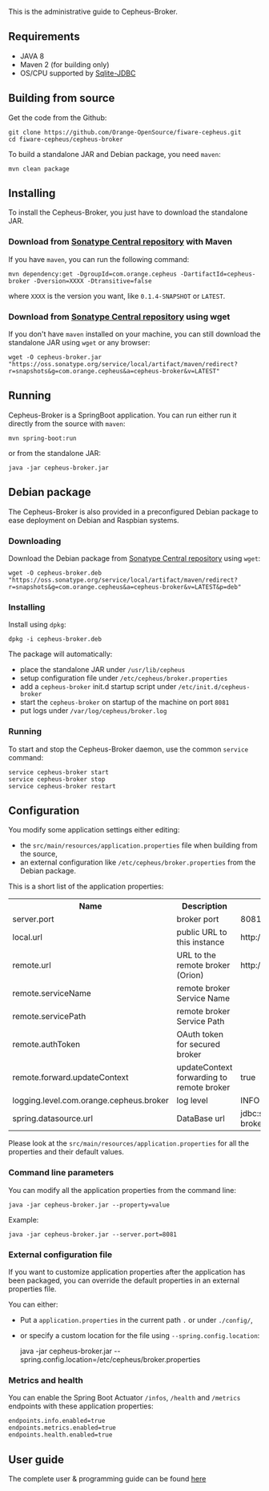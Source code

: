 This is the administrative guide to Cepheus-Broker.

## Requirements

* JAVA 8
* Maven 2 (for building only)
* OS/CPU supported by [Sqlite-JDBC](https://github.com/xerial/sqlite-jdbc)

## Building from source

Get the code from the Github:

    git clone https://github.com/Orange-OpenSource/fiware-cepheus.git
    cd fiware-cepheus/cepheus-broker

To build a standalone JAR and Debian package, you need `maven`:

    mvn clean package

## Installing

To install the Cepheus-Broker, you just have to download the standalone JAR.

### Download from [Sonatype Central repository](http://central.sonatype.org/) with Maven

If you have `maven`, you can run the following command:

    mvn dependency:get -DgroupId=com.orange.cepheus -DartifactId=cepheus-broker -Dversion=XXXX -Dtransitive=false

where `XXXX` is the version you want, like `0.1.4-SNAPSHOT` or `LATEST`.

### Download from [Sonatype Central repository](http://central.sonatype.org/) using wget

If you don't have `maven` installed on your machine, you can still download the standalone JAR using `wget` or any browser:

    wget -O cepheus-broker.jar "https://oss.sonatype.org/service/local/artifact/maven/redirect?r=snapshots&g=com.orange.cepheus&a=cepheus-broker&v=LATEST"

## Running

Cepheus-Broker is a SpringBoot application. You can run either run it directly from the source with `maven`:

    mvn spring-boot:run

or from the standalone JAR:

    java -jar cepheus-broker.jar

## Debian package

The Cepheus-Broker is also provided in a preconfigured Debian package to ease deployment on Debian and Raspbian systems.

### Downloading

Download the Debian package from [Sonatype Central repository](http://central.sonatype.org/) using `wget`:

    wget -O cepheus-broker.deb "https://oss.sonatype.org/service/local/artifact/maven/redirect?r=snapshots&g=com.orange.cepheus&a=cepheus-broker&v=LATEST&p=deb"

### Installing

Install using `dpkg`:

    dpkg -i cepheus-broker.deb

The package will automatically:

- place the standalone JAR under `/usr/lib/cepheus`
- setup configuration file under `/etc/cepheus/broker.properties`
- add a `cepheus-broker` init.d startup script under `/etc/init.d/cepheus-broker`
- start the `cepheus-broker` on startup of the machine on port `8081`
- put logs under `/var/log/cepheus/broker.log`

### Running

To start and stop the Cepheus-Broker daemon, use the common `service` command:

    service cepheus-broker start
    service cepheus-broker stop
    service cepheus-broker restart

## Configuration

You modify some application settings either editing:

- the `src/main/resources/application.properties` file when building from the source,
- an external configuration like `/etc/cepheus/broker.properties` from the Debian package.

This is a short list of the application properties:

<table>
    <tr><th>Name</th><th>Description</th><th>Default Value</th></tr>
    <tr><td>server.port</td><td>broker port</td><td>8081</td></tr>
    <tr><td>local.url</td><td>public URL to this instance</td><td>http://localhost:8081</td></tr>
    <tr><td>remote.url</td><td>URL to the remote broker (Orion)</td><td>http://localhost:8082</td></tr>
    <tr><td>remote.serviceName</td><td>remote broker Service Name</td><td></td></tr>
    <tr><td>remote.servicePath</td><td>remote broker Service Path</td><td></td></tr>
    <tr><td>remote.authToken</td><td>OAuth token for secured broker</td><td></td></tr>
    <tr><td>remote.forward.updateContext</td><td>updateContext forwarding to remote broker</td><td>true</td></tr>
    <tr><td>logging.level.com.orange.cepheus.broker</td><td>log level</td><td>INFO</td></tr>
    <tr><td>spring.datasource.url</td><td>DataBase url</td><td>jdbc:sqlite:${java.io.tmpdir:-/tmp}/cepheus-broker.db</td></tr>
</table>


Please look at the `src/main/resources/application.properties` for all the properties and their default values.

### Command line parameters

You can modify all the application properties from the command line:

    java -jar cepheus-broker.jar --property=value

Example:

    java -jar cepheus-broker.jar --server.port=8081

### External configuration file

If you want to customize application properties after the application has been packaged,
you can override the default properties in an external properties file.

You can either:

- Put a `application.properties` in the current path `.` or under `./config/`,
- or specify a custom location for the file using `--spring.config.location`:


    java -jar cepheus-broker.jar --spring.config.location=/etc/cepheus/broker.properties

### Metrics and health

You can enable the Spring Boot Actuator `/infos`, `/health` and `/metrics` endpoints with these application properties:

    endpoints.info.enabled=true
    endpoints.metrics.enabled=true
    endpoints.health.enabled=true

## User guide

The complete user & programming guide can be found [here](../index.md)
